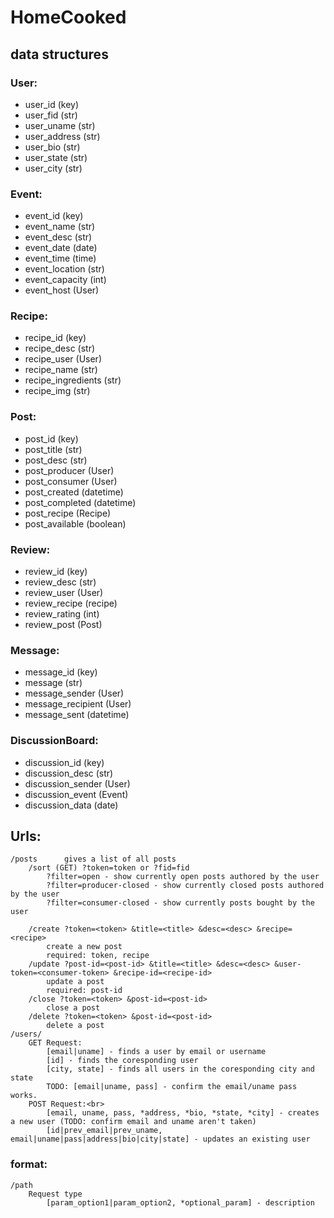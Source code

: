 # HomeCooked

## data structures
### User:
- user_id               (key)
- user_fid              (str)
- user_uname            (str)
- user_address          (str)
- user_bio              (str)
- user_state            (str)
- user_city             (str)

### Event:
- event_id              (key)
- event_name            (str)
- event_desc            (str)
- event_date            (date)
- event_time            (time)
- event_location        (str)
- event_capacity        (int)
- event_host            (User)

### Recipe:
- recipe_id             (key)
- recipe_desc           (str)
- recipe_user           (User)
- recipe_name           (str)
- recipe_ingredients    (str)
- recipe_img            (str)

### Post:
- post_id               (key)
- post_title            (str)
- post_desc             (str)
- post_producer         (User)
- post_consumer         (User)
- post_created          (datetime)
- post_completed        (datetime)
- post_recipe           (Recipe)
- post_available        (boolean)

### Review:
- review_id             (key)
- review_desc           (str)
- review_user           (User)
- review_recipe         (recipe)
- review_rating         (int)
- review_post           (Post)

### Message:
- message_id            (key)
- message               (str)
- message_sender        (User)
- message_recipient     (User)
- message_sent          (datetime)

### DiscussionBoard:
- discussion_id         (key)
- discussion_desc       (str)
- discussion_sender     (User)
- discussion_event      (Event)
- discussion_data       (date)

## Urls:
```
/posts      gives a list of all posts
    /sort (GET) ?token=token or ?fid=fid
        ?filter=open - show currently open posts authored by the user
        ?filter=producer-closed - show currently closed posts authored by the user
        ?filter=consumer-closed - show currently posts bought by the user
    
    /create ?token=<token> &title=<title> &desc=<desc> &recipe=<recipe>
        create a new post
        required: token, recipe
    /update ?post-id=<post-id> &title=<title> &desc=<desc> &user-token=<consumer-token> &recipe-id=<recipe-id>
        update a post
        required: post-id
    /close ?token=<token> &post-id=<post-id>
        close a post
    /delete ?token=<token> &post-id=<post-id>
        delete a post
/users/
    GET Request:
        [email|uname] - finds a user by email or username
        [id] - finds the coresponding user
        [city, state] - finds all users in the coresponding city and state
        TODO: [email|uname, pass] - confirm the email/uname pass works.
    POST Request:<br>
        [email, uname, pass, *address, *bio, *state, *city] - creates a new user (TODO: confirm email and uname aren't taken)
        [id|prev_email|prev_uname, email|uname|pass|address|bio|city|state] - updates an existing user
```
### format:
```
/path
    Request type
        [param_option1|param_option2, *optional_param] - description
```
